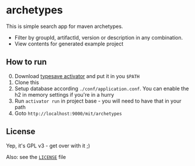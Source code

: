 # archetypes

This is simple search app for maven archetypes.

 - Filter by groupId, artifactId, version or description in any combination.
 - View contents for generated example project

## How to run

 0. Download [typesave activator](https://www.playframework.com/download) and put it in you `$PATH`
 1. Clone this
 2. Setup database according `./conf/application.conf`. You can enable
    the h2 in memory settings if you're in a hurry
 3. Run `activator run` in project base - you will need to have that in your path
 4. Goto `http://localhost:9000/mit/archetypes`

## License

Yep, it's GPL v3 - get over with it ;)

Also: see the [`LICENSE`](https://raw.githubusercontent.com/sne11ius/playlog/master/LICENSE) file
